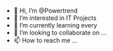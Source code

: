 - 👋 Hi, I’m @Powertrend
- 👀 I’m interested in IT Projects
- 🌱 I’m currently learning every
- 💞️ I’m looking to collaborate on ...
- 📫 How to reach me ...

<!---
Powertrend/Powertrend is a ✨ special ✨ repository because its `README.md` (this file) appears on your GitHub profile.
You can click the Preview link to take a look at your changes.
--->
